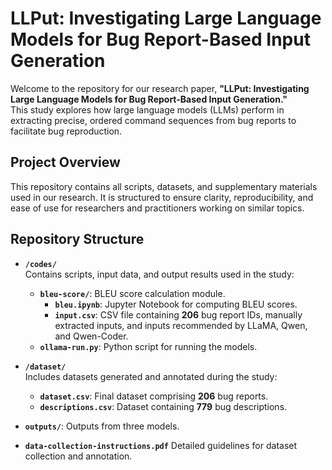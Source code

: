 # LLPut: Investigating Large Language Models for Bug Report-Based Input Generation

Welcome to the repository for our research paper, **"LLPut: Investigating Large Language Models for Bug Report-Based Input Generation."**  
This study explores how large language models (LLMs) perform in extracting precise, ordered command sequences from bug reports to facilitate bug reproduction.  

## Project Overview  

This repository contains all scripts, datasets, and supplementary materials used in our research. It is structured to ensure clarity, reproducibility, and ease of use for researchers and practitioners working on similar topics.  

## Repository Structure  

- **`/codes/`**  
  Contains scripts, input data, and output results used in the study:  
  - **`bleu-score/`**: BLEU score calculation module.  
    - **`bleu.ipynb`**: Jupyter Notebook for computing BLEU scores.  
    - **`input.csv`**: CSV file containing **206** bug report IDs, manually extracted inputs, and inputs recommended by LLaMA, Qwen, and Qwen-Coder.
  - **`ollama-run.py`**: Python script for running the models.

- **`/dataset/`**  
  Includes datasets generated and annotated during the study:
  - **`dataset.csv`**: Final dataset comprising **206** bug reports.  
  - **`descriptions.csv`**: Dataset containing **779** bug descriptions.  

- **`outputs/`**: Outputs from three models.

- **`data-collection-instructions.pdf`**
  Detailed guidelines for dataset collection and annotation.  
